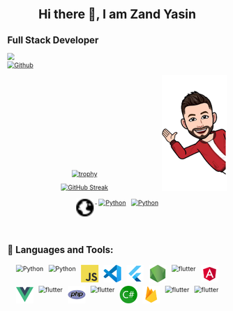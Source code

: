 # <div align='center'>  Hi there 👋, I am Zand Yasin </div>
 ## Full Stack Developer &nbsp;
 ![](https://komarev.com/ghpvc/?username=zand-yasin)   
 [![Github](https://img.shields.io/github/followers/zand-yasin?label=Follow&style=social)](https://github.com/zand-yasin)
 


<img  align="right"  width="150" src="/images/hi.png">

<br/>

</br>
</br>
</br>
</br>
</br>
</br>
</br>

</br>
</br>
</br>
</br>

  
  <div align='center'> 
    

</div>

 

<div align="center">
 
 
 [![trophy](https://github-profile-trophy.vercel.app/?username=zand-yasin&theme=darkhub&row=2&column=3)](https://github.com/ryo-ma/github-profile-trophy)
 
</div>



  <div align="center">
  
[![GitHub Streak](https://github-readme-streak-stats.herokuapp.com/?user=zand-yasin&theme=tokyonight)](https://git.io/streak-stats)
</div>

<div align="center">


</div>



<p align="center">
 <a href="http://zandyasin.orgfree.com" target="_blank" rel="noopener noreferrer"> <img src="https://raw.githubusercontent.com/iconic/open-iconic/master/svg/globe.svg" alt="Python" height="40" style="vertical-align:top; margin:4px"> </a>
 <a href="https://www.linkedin.com/in/zand-yasin-021023176/" target="_blank" rel="noopener noreferrer"> <img src="https://cdn.jsdelivr.net/npm/simple-icons@v3/icons/linkedin.svg" alt="Python" height="40" style="vertical-align:top; margin:4px"></a>
 <a href="mailto:zandyasin98@gmail.com"> <img src="https://cdn.jsdelivr.net/npm/simple-icons@v3/icons/gmail.svg" alt="Python" height="40" style="vertical-align:top; margin:4px"></a>
</p>

<br />

## 🧰 Languages and Tools:
<p align="center">
<img src="https://assets.ubuntu.com/v1/8dd99b80-ubuntu-logo14.png" alt="Python" height="40" style="vertical-align:top; margin:4px">
<img src="https://www.windowsmanagementexperts.com/wp-content/uploads/2020/02/macOS.png" alt="Python" height="40" style="vertical-align:top; margin:4px">
<img src="https://raw.githubusercontent.com/github/explore/80688e429a7d4ef2fca1e82350fe8e3517d3494d/topics/javascript/javascript.png" alt="Javascript" height="40" style="vertical-align:top; margin:4px">
<img src="https://raw.githubusercontent.com/github/explore/80688e429a7d4ef2fca1e82350fe8e3517d3494d/topics/visual-studio-code/visual-studio-code.png" alt="VS Code" height="40" style="vertical-align:top; margin:4px">
<img src="https://raw.githubusercontent.com/github/explore/80688e429a7d4ef2fca1e82350fe8e3517d3494d/topics/flutter/flutter.png" alt="flutter" height="40" style="vertical-align:top; margin:4px">
<img src="https://raw.githubusercontent.com/github/explore/80688e429a7d4ef2fca1e82350fe8e3517d3494d/topics/nodejs/nodejs.png" alt="flutter" height="40" style="vertical-align:top; margin:4px">
<img src="https://d33wubrfki0l68.cloudfront.net/e937e774cbbe23635999615ad5d7732decad182a/26072/logo-small.ede75a6b.svg" alt="flutter" height="40" style="vertical-align:top; margin:4px">
<img src="https://raw.githubusercontent.com/github/explore/80688e429a7d4ef2fca1e82350fe8e3517d3494d/topics/angular/angular.png" alt="flutter" height="40" style="vertical-align:top; margin:4px">
<img src="https://raw.githubusercontent.com/github/explore/80688e429a7d4ef2fca1e82350fe8e3517d3494d/topics/vue/vue.png" alt="flutter" height="40" style="vertical-align:top; margin:4px">
<img src="https://1000logos.net/wp-content/uploads/2020/09/Java-Logo.png" alt="flutter" height="40" style="vertical-align:top; margin:4px">
<img src="https://raw.githubusercontent.com/github/explore/80688e429a7d4ef2fca1e82350fe8e3517d3494d/topics/php/php.png" alt="flutter" height="40" style="vertical-align:top; margin:4px">
<img src="https://upload.wikimedia.org/wikipedia/commons/thumb/3/36/Logo.min.svg/1200px-Logo.min.svg.png" alt="flutter" height="40" style="vertical-align:top; margin:4px">
<img src="https://raw.githubusercontent.com/github/explore/80688e429a7d4ef2fca1e82350fe8e3517d3494d/topics/csharp/csharp.png" alt="flutter" height="40" style="vertical-align:top; margin:4px">
<img src="https://raw.githubusercontent.com/github/explore/80688e429a7d4ef2fca1e82350fe8e3517d3494d/topics/firebase/firebase.png" alt="flutter" height="40" style="vertical-align:top; margin:4px">
<img src="https://upload.wikimedia.org/wikipedia/commons/thumb/0/05/Go_Logo_Blue.svg/1280px-Go_Logo_Blue.svg.png" alt="flutter" height="40" style="vertical-align:top; margin:4px">
<img src="https://wikitech-static.wikimedia.org/w/images/wikitech/8/8e/Mysql_logo.png" alt="flutter" height="40" style="vertical-align:top; margin:4px">
</p>



<!-- [![Readme Card](https://github-readme-stats.vercel.app/api/pin/?username=zand-yasin&repo=zand-yasin)](https://github.com/zand-yasin/zand-yasin) -->
